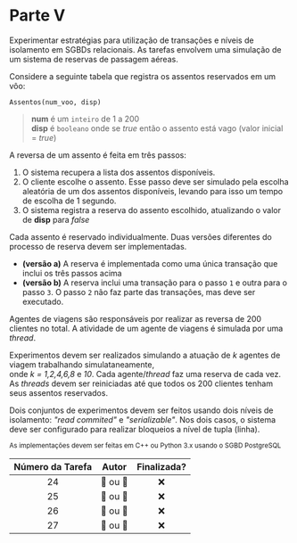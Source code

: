 <!-- https://gist.github.com/rxaviers/7360908 -->
# Parte V

Experimentar estratégias para utilização de transações e níveis de isolamento em SGBDs relacionais.
As tarefas envolvem uma simulação de um sistema de reservas de passagem aéreas.

Considere a seguinte tabela que registra os assentos reservados em um vôo:
```
Assentos(num_voo, disp)
```
> **num** é um `inteiro`  de 1 a 200 <br>
> **disp** é `booleano` onde se _true_ então o assento está vago (valor inicial = _true_)

A reversa de um assento é feita em três passos:
1. O sistema recupera a lista dos assentos disponíveis.
2. O cliente escolhe o assento. Esse passo deve ser simulado pela escolha aleatória de um dos assentos disponíveis, levando para isso um tempo de escolha de 1 segundo.
3. O sistema registra a reserva do assento escolhido, atualizando o valor de **disp** para _false_

Cada assento é reservado individualmente.
Duas versões diferentes do processo de reserva devem ser implementadas.

- **(versão a)** A reserva é implementada como uma única transação que inclui os três passos acima
- **(versão b)** A reserva inclui uma transação para o passo `1` e outra para o passo `3`. O passo `2` não faz parte das transações, mas deve ser executado.

Agentes de viagens são responsáveis por realizar as reversa de 200 clientes no total.
A atividade de um agente de viagens é simulada por uma _thread_.

Experimentos devem ser realizados simulando a atuação de _k_ agentes de viagem trabalhando simulataneamente, <br>
onde _k = 1,2,4,6,8_ e _10_. Cada agente/_thread_ faz uma reserva de cada vez. As _threads_ devem ser reiniciadas até que todos os 200 clientes tenham seus assentos reservados.

Dois conjuntos de experimentos devem ser feitos usando dois níveis de isolamento: _"read commited"_ e _"serializable"_.
Nos dois casos, o sistema deve ser configurado para realizar bloqueios a nível de tupla (linha).

<small>As implementações devem ser feitas em C++ ou Python 3.x usando o SGBD PostgreSQL</small>

| Número da Tarefa | Autor             | Finalizada?
|:----------------:|:-----------------:|:----------:|
| 24               | :bear: ou :tiger: | :x:
| 25               | :bear: ou :tiger: | :x:
| 26               | :bear: ou :tiger: | :x:
| 27               | :bear: ou :tiger: | :x:

